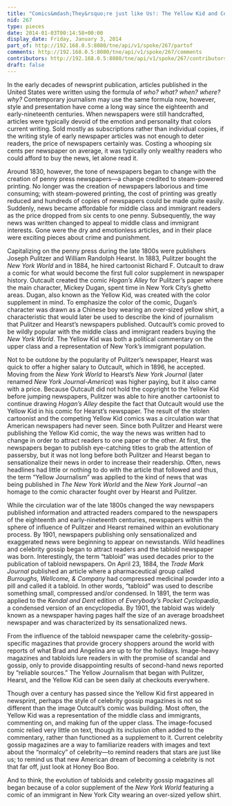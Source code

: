 ```yaml
---
title: "Comics&mdash;They&rsquo;re just like Us!: The Yellow Kid and Celebrity Gossip Magazines"
nid: 267
type: pieces
date: 2014-01-03T00:14:58+00:00
display_date: Friday, January 3, 2014
part_of: http://192.168.0.5:8080/tne/api/v1/spoke/267/partof
comments: http://192.168.0.5:8080/tne/api/v1/spoke/267/comments
contributors: http://192.168.0.5:8080/tne/api/v1/spoke/267/contributors
draft: false
---
```


In the early decades of newsprint publication, articles published in the United States were written using the formula of *who? what? when? where? why?* Contemporary journalism may use the same formula now, however, style and presentation have come a long way since the eighteenth and early-nineteenth centuries. When newspapers were still handcrafted, articles were typically devoid of the emotion and personality that colors current writing. Sold mostly as subscriptions rather than individual copies, if the writing style of early newspaper articles was not enough to deter readers, the price of newspapers certainly was. Costing a whooping six cents per newspaper on average, it was typically only wealthy readers who could afford to buy the news, let alone read it.

Around 1830, however, the tone of newspapers began to change with the creation of penny press newspapers—a change credited to steam-powered printing. No longer was the creation of newspapers laborious and time consuming; with steam-powered printing, the cost of printing was greatly reduced and hundreds of copies of newspapers could be made quite easily. Suddenly, news became affordable for middle class and immigrant readers as the price dropped from six cents to one penny. Subsequently, the way news was written changed to appeal to middle class and immigrant interests. Gone were the dry and emotionless articles, and in their place were exciting pieces about crime and punishment.

Capitalizing on the penny press during the late 1800s were publishers Joseph Pulitzer and William Randolph Hearst. In 1883, Pulitzer bought the *New York World* and in 1884, he hired cartoonist Richard F. Outcault to draw a comic for what would become the first full color supplement in newspaper history. Outcault created the comic *Hogan’s Alley* for Pulitzer’s paper where the main character, Mickey Dugan, spent time in New York City’s ghetto areas. Dugan, also known as the Yellow Kid, was created with the color supplement in mind. To emphasize the color of the comic, Dugan’s character was drawn as a Chinese boy wearing an over-sized yellow shirt, a characteristic that would later be used to describe the kind of journalism that Pulitzer and Hearst’s newspapers published. Outcault’s comic proved to be wildly popular with the middle class and immigrant readers buying the *New York World*. The Yellow Kid was both a political commentary on the upper class and a representation of New York’s immigrant population.

Not to be outdone by the popularity of Pulitzer’s newspaper, Hearst was quick to offer a higher salary to Outcault, which in 1896, he accepted. Moving from the *New York World* to Hearst’s *New York Journal* (later renamed *New York Journal-America*) was higher paying, but it also came with a price. Because Outcault did not hold the copyright to the Yellow Kid before jumping newspapers, Pulitzer was able to hire another cartoonist to continue drawing *Hogan’s Alley* despite the fact that Outcault would use the Yellow Kid in his comic for Hearst’s newspaper. The result of the stolen cartoonist and the competing Yellow Kid comics was a circulation war that American newspapers had never seen. Since both Pulitzer and Hearst were publishing the Yellow Kid comic, the way the news was written had to change in order to attract readers to one paper or the other. At first, the newspapers began to publish eye-catching titles to grab the attention of passersby, but it was not long before both Pulitzer and Hearst began to sensationalize their news in order to increase their readership. Often, news headlines had little or nothing to do with the article that followed and thus, the term “Yellow Journalism” was applied to the kind of news that was being published in *The New York World* and the *New York Journal* –an homage to the comic character fought over by Hearst and Pulitzer.

While the circulation war of the late 1800s changed the way newspapers published information and attracted readers compared to the newspapers of the eighteenth and early-nineteenth centuries, newspapers within the sphere of influence of Pulitzer and Hearst remained within an evolutionary process. By 1901, newspapers publishing only sensationalized and exaggerated news were beginning to appear on newsstands. Wild headlines and celebrity gossip began to attract readers and the tabloid newspaper was born. Interestingly, the term “tabloid” was used decades prior to the publication of tabloid newspapers. On April 23, 1884, the *Trade Mark Journal* published an article where a pharmaceutical group called *Burroughs, Wellcome, &amp; Company* had compressed medicinal powder into a pill and called it a tabloid. In other words, “tabloid” was used to describe something small, compressed and/or condensed. In 1891, the term was applied to the *Kendal and Dent* edition of *Everybody’s Pocket Cyclopædia*, a condensed version of an encyclopedia. By 1901, the tabloid was widely known as a newspaper having pages half the size of an average broadsheet newspaper and was characterized by its sensationalized news.

From the influence of the tabloid newspaper came the celebrity-gossip-specific magazines that provide grocery shoppers around the world with reports of what Brad and Angelina are up to for the holidays. Image-heavy magazines and tabloids lure readers in with the promise of scandal and gossip, only to provide disappointing results of second-hand news reported by “reliable sources.” The Yellow Journalism that began with Pulitzer, Hearst, and the Yellow Kid can be seen daily at checkouts everywhere.

Though over a century has passed since the Yellow Kid first appeared in newsprint, perhaps the style of celebrity gossip magazines is not so different than the image Outcault’s comic was building. Most often, the Yellow Kid was a representation of the middle class and immigrants, commenting on, and making fun of the upper class. The image-focused comic relied very little on text, though its inclusion often added to the commentary, rather than functioned as a supplement to it. Current celebrity gossip magazines are a way to familiarize readers with images and text about the “normalcy” of celebrity—to remind readers that stars are just like us; to remind us that new American dream of becoming a celebrity is not that far off, just look at Honey Boo Boo.

And to think, the evolution of tabloids and celebrity gossip magazines all began because of a color supplement of the *New York World* featuring a comic of an immigrant in New York City wearing an over-sized yellow shirt.
